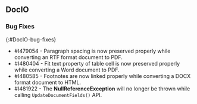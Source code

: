 ## DocIO

### Bug Fixes
{:#DocIO-bug-fixes}

* \#I479054 - Paragraph spacing is now preserved properly while converting an RTF format document to PDF.
* \#I480404 - Fit text property of table cell is now preserved properly while converting a Word document to PDF.
* \#I480585 - Footnotes are now linked properly while converting a DOCX format document to HTML. 
* \#I481922 - The **NullReferenceException** will no longer be thrown while calling `UpdateDocumentFields()` API.
